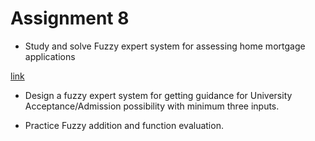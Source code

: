 # Assignment 8

* Study and solve Fuzzy expert system for assessing home mortgage applications

[link](https://docs.google.com/viewer?a=v&pid=sites&srcid=ZGVmYXVsdGRvbWFpbnxnY25hbmRpfGd4OjMxZjAxODkxNTZlMWNmYjU)

* Design a fuzzy expert system for getting guidance for University Acceptance/Admission possibility with minimum three inputs.

* Practice Fuzzy addition and function evaluation.


